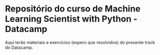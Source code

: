 # Repositório do curso de Machine Learning Scientist with Python - Datacamp


Aqui terão materiais e exercícios (espero que resolvidos) do presente track do Datacamp. 

